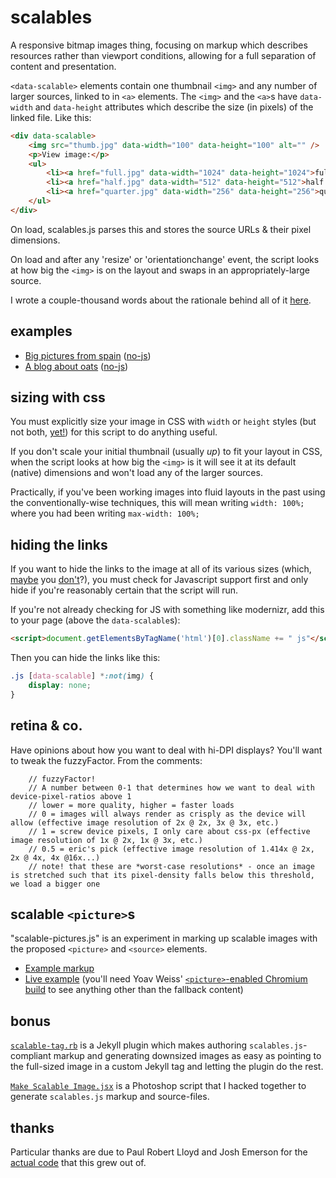 # scalables

A responsive bitmap images thing, focusing on markup which describes resources rather than viewport conditions, allowing for a full separation of content and presentation.

`<data-scalable>` elements contain one thumbnail `<img>` and any number of larger sources, linked to in `<a>` elements. The `<img>` and the `<a>`s have `data-width` and `data-height` attributes which describe the size (in pixels) of the linked file. Like this:

```html
<div data-scalable>
	<img src="thumb.jpg" data-width="100" data-height="100" alt="" />
	<p>View image:</p>
	<ul>
		<li><a href="full.jpg" data-width="1024" data-height="1024">fullsize (1024 x 1024 pixels, 213 kB)</a></li>
		<li><a href="half.jpg" data-width="512" data-height="512">half (48 kB)</a></li>
		<li><a href="quarter.jpg" data-width="256" data-height="256">quarter (14 kB)</a></li>
	</ul>
</div>
```

On load, scalables.js parses this and stores the source URLs & their pixel dimensions.

On load and after any 'resize' or 'orientationchange' event, the script looks at how big the `<img>` is on the layout and swaps in an appropriately-large source.

I wrote a couple-thousand words about the rationale behind all of it [here](http://ericportis.com/posts/2013/scalables/).

## examples

- [Big pictures from spain](http://eeeps.github.com/scalables/examples/spain.html) ([no-js](http://eeeps.github.com/scalables/examples/spain-no-js.html))
- [A blog about oats](http://eeeps.github.com/scalables/examples/blog.html) ([no-js](http://eeeps.github.com/scalables/examples/blog-no-js.html))


## sizing with css

You must explicitly size your image in CSS with `width` or `height` styles (but not both, [yet!](http://caniuse.com/object-fit)) for this script to do anything useful.

If you don't scale your initial thumbnail (usually *up*) to fit your layout in CSS, when the script looks at how big the `<img>` is it will see it at its default (native) dimensions and won't load any of the larger sources.

Practically, if you've been working images into fluid layouts in the past using the conventionally-wise techniques, this will mean writing `width: 100%;` where you had been writing `max-width: 100%;`


## hiding the links

If you want to hide the links to the image at all of its various sizes (which, [maybe](http://www.flickr.com/photos/zipco-and-cal/8380266109/sizes/l) you [don't](http://en.wikipedia.org/wiki/File:Mona_Lisa,_by_Leonardo_da_Vinci,_from_C2RMF_retouched.jpg)?), you must check for Javascript support first and only hide if you're reasonably certain that the script will run.

If you're not already checking for JS with something like modernizr, add this to your page (above the `data-scalable`s):

```html
<script>document.getElementsByTagName('html')[0].className += " js"</script>
```

Then you can hide the links like this:

```css
.js [data-scalable] *:not(img) {
	display: none;
}
```

## retina & co.

Have opinions about how you want to deal with hi-DPI displays? You'll want to tweak the fuzzyFactor. From the comments:

```
	// fuzzyFactor!
	// A number between 0-1 that determines how we want to deal with device-pixel-ratios above 1
	// lower = more quality, higher = faster loads
	// 0 = images will always render as crisply as the device will allow (effective image resolution of 2x @ 2x, 3x @ 3x, etc.)
	// 1 = screw device pixels, I only care about css-px (effective image resolution of 1x @ 2x, 1x @ 3x, etc.)
	// 0.5 = eric's pick (effective image resolution of 1.414x @ 2x, 2x @ 4x, 4x @16x...)
	// note! that these are *worst-case resolutions* - once an image is stretched such that its pixel-density falls below this threshold, we load a bigger one
```

## scalable `<picture>`s

"scalable-pictures.js" is an experiment in marking up scalable images with the proposed `<picture>` and `<source>` elements. 

- [Example markup](https://github.com/eeeps/scalables/blob/master/examples/scalable-pictures.html)
- [Live example](http://eeeps.github.io/scalables/examples/scalable-pictures.html) (you'll need Yoav Weiss' [`<picture>`-enabled Chromium build](https://github.com/yoavweiss/RespImg-WebCore/downloads) to see anything other than the fallback content)


## bonus

[`scalable-tag.rb`](http://github.com/eeeps/jekyll-scalables) is a Jekyll plugin which makes authoring `scalables.js`-compliant markup and generating downsized images as easy as pointing to the full-sized image in a custom Jekyll tag and letting the plugin do the rest.

[`Make Scalable Image.jsx`](http://github.com/eeeps/photoshop-scalables) is a Photoshop script that I hacked together to generate `scalables.js` markup and source-files.


## thanks

Particular thanks are due to Paul Robert Lloyd and Josh Emerson for the [actual code](https://github.com/paulrobertlloyd/data-imgsrc) that this grew out of.
